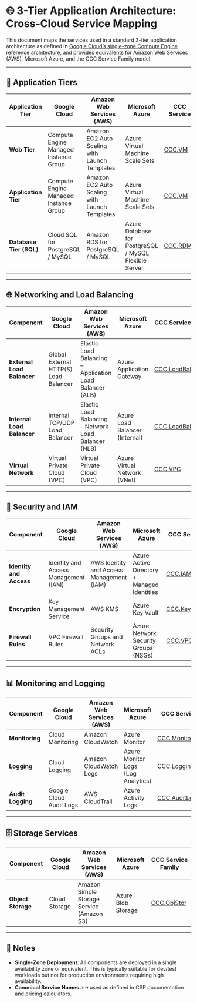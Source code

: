 # 🌐 3-Tier Application Architecture: Cross-Cloud Service Mapping

This document maps the services used in a standard 3-tier application architecture as defined in [Google Cloud’s single-zone Compute Engine reference architecture](https://cloud.google.com/architecture/single-zone-deployment-compute-engine), and provides equivalents for Amazon Web Services (AWS), Microsoft Azure, and the CCC Service Family model.

---

## 🧱 Application Tiers

| **Application Tier**    | **Google Cloud**                      | **Amazon Web Services (AWS)**                 | **Microsoft Azure**                                   | **CCC Service**                               |
| ----------------------- | ------------------------------------- | --------------------------------------------- | ----------------------------------------------------- | --------------------------------------------- |
| **Web Tier**            | Compute Engine Managed Instance Group | Amazon EC2 Auto Scaling with Launch Templates | Azure Virtual Machine Scale Sets                      | [CCC.VM](/catalogs/compute/virtual-machines/) |
| **Application Tier**    | Compute Engine Managed Instance Group | Amazon EC2 Auto Scaling with Launch Templates | Azure Virtual Machine Scale Sets                      | [CCC.VM](/catalogs/compute/virtual-machines/) |
| **Database Tier (SQL)** | Cloud SQL for PostgreSQL / MySQL      | Amazon RDS for PostgreSQL / MySQL             | Azure Database for PostgreSQL / MySQL Flexible Server | [CCC.RDMS](/catalogs/database/relational/)    |

---

## 🌐 Networking and Load Balancing

| **Component**              | **Google Cloud**                      | **Amazon Web Services (AWS)**                            | **Microsoft Azure**            | **CCC Service**                                   |
| -------------------------- | ------------------------------------- | -------------------------------------------------------- | ------------------------------ | ------------------------------------------------- |
| **External Load Balancer** | Global External HTTP(S) Load Balancer | Elastic Load Balancing – Application Load Balancer (ALB) | Azure Application Gateway      | [CCC.LoadBal](/catalogs/networking/loadbalancer/) |
| **Internal Load Balancer** | Internal TCP/UDP Load Balancer        | Elastic Load Balancing – Network Load Balancer (NLB)     | Azure Load Balancer (Internal) | [CCC.LoadBal](/catalogs/networking/loadbalancer/) |
| **Virtual Network**        | Virtual Private Cloud (VPC)           | Virtual Private Cloud (VPC)                              | Azure Virtual Network (VNet)   | [CCC.VPC](/catalogs/networking/vpc/)              |

---

## 🔐 Security and IAM

| **Component**           | **Google Cloud**                     | **Amazon Web Services (AWS)**            | **Microsoft Azure**                         | **CCC Service**                      |
| ----------------------- | ------------------------------------ | ---------------------------------------- | ------------------------------------------- | ------------------------------------ |
| **Identity and Access** | Identity and Access Management (IAM) | AWS Identity and Access Management (IAM) | Azure Active Directory + Managed Identities | [CCC.IAM](/catalogs/identity/iam/)   |
| **Encryption**          | Key Management Service               | AWS KMS                                  | Azure Key Vault                             | [CCC.KeyMgmt](/catalogs/crypto/key/) |
| **Firewall Rules**      | VPC Firewall Rules                   | Security Groups and Network ACLs         | Azure Network Security Groups (NSGs)        | [CCC.VPC](/catalogs/networking/vpc/) |

---

## 📊 Monitoring and Logging

| **Component**     | **Google Cloud**        | **Amazon Web Services (AWS)** | **Microsoft Azure**                | **CCC Service**                                    |
| ----------------- | ----------------------- | ----------------------------- | ---------------------------------- | -------------------------------------------------- |
| **Monitoring**    | Cloud Monitoring        | Amazon CloudWatch             | Azure Monitor                      | [CCC.Monitoring](/catalogs/management/monitoring/) |
| **Logging**       | Cloud Logging           | Amazon CloudWatch Logs        | Azure Monitor Logs (Log Analytics) | [CCC.Logging](/catalogs/management/logging/)       |
| **Audit Logging** | Google Cloud Audit Logs | AWS CloudTrail                | Azure Activity Logs                | [CCC.AuditLog](/catalogs/management/auditlog/)     |

---

## 🗄️ Storage Services

| **Component**      | **Google Cloud** | **Amazon Web Services (AWS)**             | **Microsoft Azure** | **CCC Service Family**                   |
| ------------------ | ---------------- | ----------------------------------------- | ------------------- | ---------------------------------------- |
| **Object Storage** | Cloud Storage    | Amazon Simple Storage Service (Amazon S3) | Azure Blob Storage  | [CCC.ObjStor](/catalogs/storage/object/) |

---

## 📝 Notes

- **Single-Zone Deployment**: All components are deployed in a single availability zone or equivalent. This is typically suitable for dev/test workloads but not for production environments requiring high availability.
- **Canonical Service Names** are used as defined in CSP documentation and pricing calculators.
